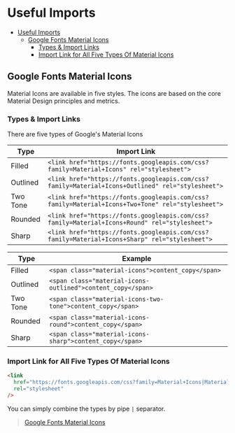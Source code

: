 # Useful Imports

- [Useful Imports](#useful-imports)
  - [Google Fonts Material Icons](#google-fonts-material-icons)
    - [Types & Import Links](#types--import-links)
    - [Import Link for All Five Types Of Material Icons](#import-link-for-all-five-types-of-material-icons)

## Google Fonts Material Icons

Material Icons are available in five styles. The icons are based on the core Material Design principles and metrics.

### Types & Import Links

There are five types of Google's Material Icons

| Type     | Import Link                                                                                      |
| -------- | ------------------------------------------------------------------------------------------------ |
| Filled   | `<link href="https://fonts.googleapis.com/css?family=Material+Icons" rel="stylesheet">`          |
| Outlined | `<link href="https://fonts.googleapis.com/css?family=Material+Icons+Outlined" rel="stylesheet">` |
| Two Tone | `<link href="https://fonts.googleapis.com/css?family=Material+Icons+Two+Tone" rel="stylesheet">` |
| Rounded  | `<link href="https://fonts.googleapis.com/css?family=Material+Icons+Round" rel="stylesheet">`    |
| Sharp    | `<link href="https://fonts.googleapis.com/css?family=Material+Icons+Sharp" rel="stylesheet">`    |

| Type     | Example                                                     |
| -------- | ----------------------------------------------------------- |
| Filled   | `<span class="material-icons">content_copy</span>`          |
| Outlined | `<span class="material-icons-outlined">content_copy</span>` |
| Two Tone | `<span class="material-icons-two-tone">content_copy</span>` |
| Rounded  | `<span class="material-icons-round">content_copy</span>`    |
| Sharp    | `<span class="material-icons-sharp">content_copy</span>`    |

### Import Link for All Five Types Of Material Icons

```html
<link
  href="https://fonts.googleapis.com/css?family=Material+Icons|Material+Icons+Outlined|Material+Icons+Two+Tone|Material+Icons+Round|Material+Icons+Sharp"
  rel="stylesheet"
/>
```

You can simply combine the types by pipe `|` separator.

> [Google Fonts Material Icons](https://fonts.google.com/icons)
